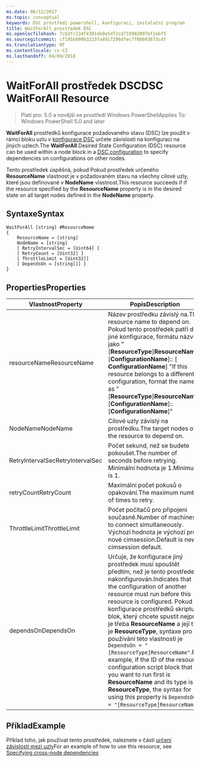 ```yaml
---
ms.date: 06/12/2017
ms.topic: conceptual
keywords: DSC prostředí powershell, konfiguraci, instalační program
title: WaitForAll prostředek DSC
ms.openlocfilehash: 7cb2fc134f4391de0e5df2cd719902097bf2ebf5
ms.sourcegitcommit: cf195b090b3223fa4917206dfec7f0b603873cdf
ms.translationtype: MT
ms.contentlocale: cs-CZ
ms.lasthandoff: 04/09/2018
---
```

# <a name="dsc-waitforall-resource"></a><span data-ttu-id="3ced7-103">WaitForAll prostředek DSC</span><span class="sxs-lookup"><span data-stu-id="3ced7-103">DSC WaitForAll Resource</span></span>

> <span data-ttu-id="3ced7-104">Platí pro: 5.0 a novější se prostředí Windows PowerShell</span><span class="sxs-lookup"><span data-stu-id="3ced7-104">Applies To: Windows PowerShell 5.0 and later</span></span>

<span data-ttu-id="3ced7-105">**WaitForAll** prostředků konfigurace požadovaného stavu (DSC) lze použít v rámci bloku uzlu v [konfigurace DSC](configurations.md) určete závislosti na konfiguraci na jiných uzlech.</span><span class="sxs-lookup"><span data-stu-id="3ced7-105">The **WaitForAll** Desired State Configuration (DSC) resource can be used within a node block in a [DSC configuration](configurations.md) to specify dependencies on configurations on other nodes.</span></span>

<span data-ttu-id="3ced7-106">Tento prostředek úspěšná, pokud Pokud prostředek určeného **ResourceName** vlastnost je v požadovaném stavu na všechny cílové uzly, které jsou definované v **NodeName** vlastnost.</span><span class="sxs-lookup"><span data-stu-id="3ced7-106">This resource succeeds if if the resource specified by the **ResourceName** property is in the desired state on all target nodes defined in the **NodeName** property.</span></span>


## <a name="syntax"></a><span data-ttu-id="3ced7-107">Syntaxe</span><span class="sxs-lookup"><span data-stu-id="3ced7-107">Syntax</span></span>

```
WaitForAll [string] #ResourceName
{
    ResourceName = [string]
    NodeName = [string]
    [ RetryIntervalSec = [Uint64] ]
    [ RetryCount = [Uint32] ]
    [ ThrottleLimit = [Uint32]]
    [ DependsOn = [string[]] ]
}
```

## <a name="properties"></a><span data-ttu-id="3ced7-108">Properties</span><span class="sxs-lookup"><span data-stu-id="3ced7-108">Properties</span></span>

|  <span data-ttu-id="3ced7-109">Vlastnost</span><span class="sxs-lookup"><span data-stu-id="3ced7-109">Property</span></span>  |  <span data-ttu-id="3ced7-110">Popis</span><span class="sxs-lookup"><span data-stu-id="3ced7-110">Description</span></span>   |
|---|---|
| <span data-ttu-id="3ced7-111">resourceName</span><span class="sxs-lookup"><span data-stu-id="3ced7-111">ResourceName</span></span>| <span data-ttu-id="3ced7-112">Název prostředku závislý na.</span><span class="sxs-lookup"><span data-stu-id="3ced7-112">The resource name to depend on.</span></span> <span data-ttu-id="3ced7-113">Pokud tento prostředek patří do jiné konfigurace, formátu názvu jako "[__ResourceType__]__ResourceName__:: [__ConfigurationName__]:: [ __ConfigurationName__] "</span><span class="sxs-lookup"><span data-stu-id="3ced7-113">If this resource belongs to a different configuration, format the name as "[__ResourceType__]__ResourceName__::[__ConfigurationName__]::[__ConfigurationName__]"</span></span>|
| <span data-ttu-id="3ced7-114">NodeName</span><span class="sxs-lookup"><span data-stu-id="3ced7-114">NodeName</span></span>| <span data-ttu-id="3ced7-115">Cílové uzly závislý na prostředku.</span><span class="sxs-lookup"><span data-stu-id="3ced7-115">The target nodes of the resource to depend on.</span></span>|
| <span data-ttu-id="3ced7-116">RetryIntervalSec</span><span class="sxs-lookup"><span data-stu-id="3ced7-116">RetryIntervalSec</span></span>| <span data-ttu-id="3ced7-117">Počet sekund, než se budete pokoušet.</span><span class="sxs-lookup"><span data-stu-id="3ced7-117">The number of seconds before retrying.</span></span> <span data-ttu-id="3ced7-118">Minimální hodnota je 1.</span><span class="sxs-lookup"><span data-stu-id="3ced7-118">Minimum is 1.</span></span>|
| <span data-ttu-id="3ced7-119">retryCount</span><span class="sxs-lookup"><span data-stu-id="3ced7-119">RetryCount</span></span>| <span data-ttu-id="3ced7-120">Maximální počet pokusů o opakování.</span><span class="sxs-lookup"><span data-stu-id="3ced7-120">The maximum number of times to retry.</span></span>|
| <span data-ttu-id="3ced7-121">ThrottleLimit</span><span class="sxs-lookup"><span data-stu-id="3ced7-121">ThrottleLimit</span></span>| <span data-ttu-id="3ced7-122">Počet počítačů pro připojení současně.</span><span class="sxs-lookup"><span data-stu-id="3ced7-122">Number of machines to connect simultaneously.</span></span> <span data-ttu-id="3ced7-123">Výchozí hodnota je výchozí pro nové cimsession.</span><span class="sxs-lookup"><span data-stu-id="3ced7-123">Default is new-cimsession default.</span></span>|
| <span data-ttu-id="3ced7-124">dependsOn</span><span class="sxs-lookup"><span data-stu-id="3ced7-124">DependsOn</span></span> | <span data-ttu-id="3ced7-125">Určuje, že konfigurace jiný prostředek musí spouštět předtím, než je tento prostředek nakonfigurován.</span><span class="sxs-lookup"><span data-stu-id="3ced7-125">Indicates that the configuration of another resource must run before this resource is configured.</span></span> <span data-ttu-id="3ced7-126">Pokud ID konfigurace prostředků skriptu blok, který chcete spustit nejprve je třeba __ResourceName__ a její typ je __ResourceType__, syntaxe pro používání této vlastnosti je `DependsOn = "[ResourceType]ResourceName"`.</span><span class="sxs-lookup"><span data-stu-id="3ced7-126">For example, if the ID of the resource configuration script block that you want to run first is __ResourceName__ and its type is __ResourceType__, the syntax for using this property is `DependsOn = "[ResourceType]ResourceName"`.</span></span>|


## <a name="example"></a><span data-ttu-id="3ced7-127">Příklad</span><span class="sxs-lookup"><span data-stu-id="3ced7-127">Example</span></span>

<span data-ttu-id="3ced7-128">Příklad toho, jak používat tento prostředek, naleznete v části [určení závislostí mezi uzly](crossNodeDependencies.md)</span><span class="sxs-lookup"><span data-stu-id="3ced7-128">For an example of how to use this resource, see [Specifying cross-node dependencies](crossNodeDependencies.md)</span></span>